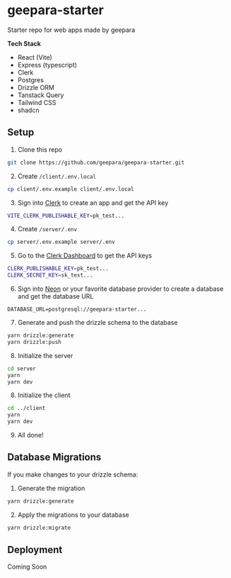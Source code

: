 # geepara-starter

Starter repo for web apps made by geepara

**Tech Stack**

-   React (Vite)
-   Express (typescript)
-   Clerk
-   Postgres
-   Drizzle ORM
-   Tanstack Query
-   Tailwind CSS
-   shadcn

## Setup

1. Clone this repo

```bash
git clone https://github.com/geepara/geepara-starter.git
```

2. Create `/client/.env.local`

```bash
cp client/.env.example client/.env.local
```

3. Sign into [Clerk](https://clerk.com) to create an app and get the API key

```bash
VITE_CLERK_PUBLISHABLE_KEY=pk_test...
```

4. Create `/server/.env`

```bash
cp server/.env.example server/.env
```

5. Go to the [Clerk Dashboard](https://dashboard.clerk.com) to get the API keys

```bash
CLERK_PUBLISHABLE_KEY=pk_test...
CLERK_SECRET_KEY=sk_test...
```

6. Sign into [Neon](https://neon.tech) or your favorite database provider to create a database and get the database URL

```
DATABASE_URL=postgresql://geepara-starter...
```

7. Generate and push the drizzle schema to the database

```bash
yarn drizzle:generate
yarn drizzle:push
```

8. Initialize the server

```bash
cd server
yarn
yarn dev
```

8. Initialize the client

```bash
cd ../client
yarn
yarn dev
```

9. All done!

## Database Migrations

If you make changes to your drizzle schema:

1. Generate the migration

```bash
yarn drizzle:generate
```

2. Apply the migrations to your database

```bash
yarn drizzle:migrate
```

## Deployment

Coming Soon
